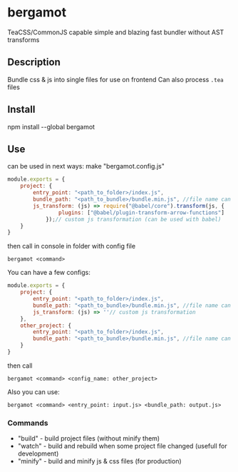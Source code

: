 # bergamot
TeaCSS/CommonJS capable simple and blazing fast bundler without AST transforms
## Description
Bundle css & js into single files for use on frontend
Can also process `.tea` files

## Install
npm install --global bergamot 

## Use
can be used in next ways:
make "bergamot.config.js"
```javascript
module.exports = {
    project: {
        entry_point: "<path_to_folder>/index.js",
        bundle_path: "<path_to_bundle>/bundle.min.js", //file name can be changed
        js_transform: (js) => require("@babel/core").transform(js, {
                plugins: ["@babel/plugin-transform-arrow-functions"]
            });// custom js transformation (can be used with babel) 
    }
}
```
then call in console in folder with config file
```
bergamot <command>
```
You can have a few configs:
```javascript
module.exports = {
    project: {
        entry_point: "<path_to_folder>/index.js",
        bundle_path: "<path_to_bundle>/bundle.min.js", //file name can be changed
        js_transform: (js) => ''// custom js transformation 
    },
    other_project: {
        entry_point: "<path_to_folder>/index.js",
        bundle_path: "<path_to_bundle>/bundle.min.js", //file name can be changed
    }
}
```
then call
```
bergamot <command> <config_name: other_project>
```
Also you can use:
```
bergamot <command> <entry_point: input.js> <bundle_path: output.js>
```

### Commands
- "build"  - build project files (without minify them)
- "watch"  - build and rebuild when some project file changed (usefull for development)
- "minify" - build and minify js & css files (for production)



